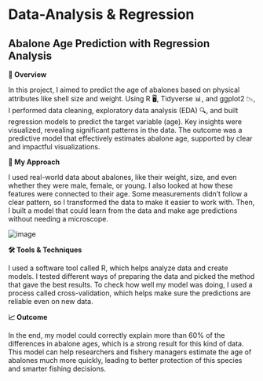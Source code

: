 # Data-Analysis & Regression
## Abalone Age Prediction with Regression Analysis

**📌 Overview**

In this project, I aimed to predict the age of abalones based on physical attributes like shell size and weight. Using R 🖥️, Tidyverse 📊, and ggplot2 📉, I performed data cleaning, exploratory data analysis (EDA) 🔍, and built regression models to predict the target variable (age). Key insights were visualized, revealing significant patterns in the data. The outcome was a predictive model that effectively estimates abalone age, supported by clear and impactful visualizations.


**🧠 My Approach**

I used real-world data about abalones, like their weight, size, and even whether they were male, female, or young. I also looked at how these features were connected to their age. Some measurements didn’t follow a clear pattern, so I transformed the data to make it easier to work with. Then, I built a model that could learn from the data and make age predictions without needing a microscope.

![image](https://github.com/Fauziakhangs/Data-Analysis/blob/673dabbdff6f06e63812e1a8d16f6ec77a30fe07/Abalone.png)


**🛠️ Tools & Techniques**

I used a software tool called R, which helps analyze data and create models. I tested different ways of preparing the data and picked the method that gave the best results. To check how well my model was doing, I used a process called cross-validation, which helps make sure the predictions are reliable even on new data.

**📈 Outcome**

In the end, my model could correctly explain more than 60% of the differences in abalone ages, which is a strong result for this kind of data. This model can help researchers and fishery managers estimate the age of abalones much more quickly, leading to better protection of this species and smarter fishing decisions.
